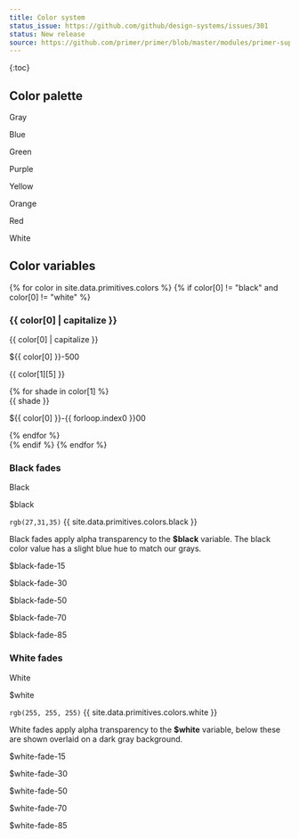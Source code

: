 ```yaml
---
title: Color system
status_issue: https://github.com/github/design-systems/issues/301
status: New release
source: https://github.com/primer/primer/blob/master/modules/primer-support/lib/variables/color-system.scss
---
```


{:toc}

## Color palette

<div class="markdown-no-margin mb-6 d-flex h5">
  <div class="gray-500 d-flex color-square mr-2">
    <p class="p-3 flex-self-end text-white">Gray</p>
  </div>
  <div class="blue-500 d-flex color-square mr-2">
    <p class="p-3 flex-self-end text-white">Blue</p>
  </div>
  <div class="green-500 d-flex color-square mr-2">
    <p class="p-3 flex-self-end text-white">Green</p>
  </div>
  <div class="purple-500 d-flex color-square mr-2">
    <p class="p-3 flex-self-end text-white">Purple</p>
  </div>
  <div class="yellow-500 d-flex color-square mr-2">
    <p class="p-3 flex-self-end">Yellow</p>
  </div>
  <div class="orange-500 d-flex color-square mr-2">
    <p class="p-3 flex-self-end">Orange</p>
  </div>
  <div class="red-500 d-flex color-square mr-2">
    <p class="p-3 flex-self-end text-white">Red</p>
  </div>
  <div class="bg-white d-flex color-square border border-gray-dark">
    <p class="p-3 flex-self-end">White</p>
  </div>
</div>

## Color variables

<div class="d-flex flex-wrap gutter">
{% for color in site.data.primitives.colors %}
{% if color[0] != "black" and color[0] != "white" %}
<div class="mb-6 flex-column col-6 markdown-no-margin">
  <h3>{{ color[0] | capitalize }}</h3>
  <div class="{{ color[0] }}-500 my-2 p-3 text-{{ color[1][5] | foreground_color }}">
    <p class="f00-light pb-3">{{ color[0] | capitalize }}</p>
    <div class="d-flex">
      <p class="h4 flex-auto">${{ color[0] }}-500</p>
      <p class="text-right text-mono flex-auto">{{ color[1][5] }}</p>
    </div>
  </div>
  {% for shade in color[1] %}
  <div class="{{ color[0] }}-{{ forloop.index0 }}00 h4 text-{{ shade | foreground_color }}">
  <span class="float-right p-3 text-mono">{{ shade }}</span>
  <p class="p-3">${{ color[0] }}-{{ forloop.index0 }}00</p>
  </div>
  {% endfor %}
</div>
{% endif %}
{% endfor %}



<div class="mb-6 flex-column col-6">
</div>
  <!-- Gray and fades (headings inside the markup) -->

  <div class="mb-3 flex-column col-6 markdown-no-margin">
    <h3>Black fades</h3>
    <div class="black text-white my-2 p-3">
      <p class="f00-light pb-3">Black</p>
      <div class="d-flex pb-1">
        <p class="h4 flex-auto">$black</p>
        <p class="text-right text-mono flex-auto"><code>rgb(27,31,35)</code> {{ site.data.primitives.colors.black }}</p>
      </div>
      <p class="f5 pt-3 border-top border-white">Black fades apply alpha transparency to the <strong>$black</strong> variable. The black color value has a slight blue hue to match our grays.</p>
    </div>
    <div class="black-fade-15">
      <p class="h4 p-3">$black-fade-15</p>
    </div>
    <div class="black-fade-30">
      <p class="h4 p-3">$black-fade-30</p>
    </div>
    <div class="black-fade-50">
      <p class="h4 p-3">$black-fade-50</p>
    </div>
    <div class="black-fade-70">
      <p class="h4 p-3 text-white">$black-fade-70</p>
    </div>
    <div class="black-fade-85">
      <p class="h4 p-3 text-white">$black-fade-85</p>
    </div>
  </div>

  <div class="mb-3 flex-column col-6 markdown-no-margin">
    <h3>White fades</h3>
    <div class="bg-white border text-gray-dark my-2 p-3">
      <p class="f00-light pb-3">White</p>
      <div class="d-flex pb-1">
        <p class="h4 flex-auto">$white</p>
        <p class="text-right text-mono flex-auto"><code>rgb(255, 255, 255)</code> {{ site.data.primitives.colors.white }}</p>
      </div>
      <p class="f5 pt-3 border-top border-white">White fades apply alpha transparency to the <strong>$white</strong> variable, below these are shown overlaid on a dark gray background.</p>
    </div>
    <div class="bg-gray-dark pr-4">
      <div class="white-fade-15">
        <p class="h4 p-3 text-white">$white-fade-15</p>
      </div>
      <div class="white-fade-30">
        <p class="h4 p-3 text-white">$white-fade-30</p>
      </div>
      <div class="white-fade-50">
        <p class="h4 p-3">$white-fade-50</p>
      </div>
      <div class="white-fade-70">
        <p class="h4 p-3">$white-fade-70</p>
      </div>
      <div class="white-fade-85">
        <p class="h4 p-3">$white-fade-85</p>
      </div>
    </div>


</div>

</div>
